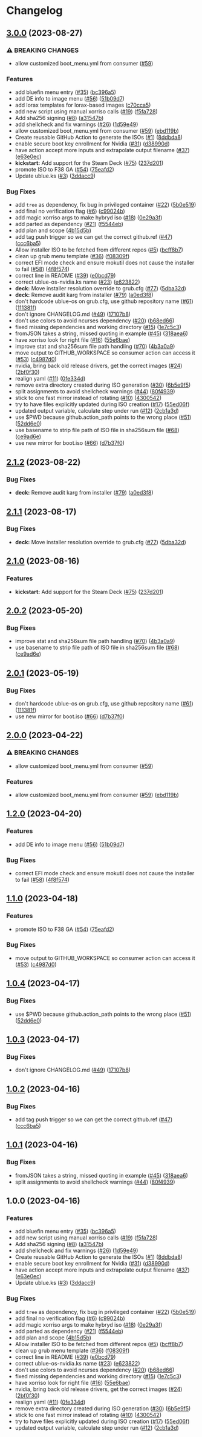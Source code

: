# Changelog

## [3.0.0](https://github.com/akdev1l/isogenerator/compare/v2.1.2...v3.0.0) (2023-08-27)


### ⚠ BREAKING CHANGES

* allow customized boot_menu.yml from consumer ([#59](https://github.com/akdev1l/isogenerator/issues/59))

### Features

* add bluefin menu entry ([#35](https://github.com/akdev1l/isogenerator/issues/35)) ([bc396a5](https://github.com/akdev1l/isogenerator/commit/bc396a530cc1f67559859052fb8319baceb218e1))
* add DE info to image menu ([#56](https://github.com/akdev1l/isogenerator/issues/56)) ([51b09d7](https://github.com/akdev1l/isogenerator/commit/51b09d7e6a0d6373261c4b16fc8a43f6db886e5f))
* add lorax templates for lorax-based images ([c70cca5](https://github.com/akdev1l/isogenerator/commit/c70cca59375793ad5388ec21ceb2d3ac714e19e1))
* add new script using manual xorriso calls ([#19](https://github.com/akdev1l/isogenerator/issues/19)) ([f5fa728](https://github.com/akdev1l/isogenerator/commit/f5fa72837cf9e63a2d08ff6335cadb7e91705ab2))
* Add sha256 signing ([#8](https://github.com/akdev1l/isogenerator/issues/8)) ([a31547b](https://github.com/akdev1l/isogenerator/commit/a31547b828bd94741f7f0ae089ed6bb10178edce))
* add shellcheck and fix warnings ([#26](https://github.com/akdev1l/isogenerator/issues/26)) ([1d59e49](https://github.com/akdev1l/isogenerator/commit/1d59e494a082bc7b5871a0c4b66026d05ccd9cc7))
* allow customized boot_menu.yml from consumer ([#59](https://github.com/akdev1l/isogenerator/issues/59)) ([ebd119b](https://github.com/akdev1l/isogenerator/commit/ebd119bb757839e869368f92064ba29436fd0ff7))
* Create reusable GitHub Action to generate the ISOs ([#1](https://github.com/akdev1l/isogenerator/issues/1)) ([8ddbda8](https://github.com/akdev1l/isogenerator/commit/8ddbda823a84ff20dcc1958fb06a623715d0cec4))
* enable secure boot key enrollment for Nvidia ([#31](https://github.com/akdev1l/isogenerator/issues/31)) ([d38990d](https://github.com/akdev1l/isogenerator/commit/d38990d9ce00185a038c5f5bcf9a95afaa6aca31))
* have action accept more inputs and extrapolate output filename ([#37](https://github.com/akdev1l/isogenerator/issues/37)) ([e63e0ec](https://github.com/akdev1l/isogenerator/commit/e63e0ec72ae41cb0c7cc25321abbb777d86b9bd6))
* **kickstart:** Add support for the Steam Deck ([#75](https://github.com/akdev1l/isogenerator/issues/75)) ([237d201](https://github.com/akdev1l/isogenerator/commit/237d20152c5a14124e97c6a4001ece1481434470))
* promote ISO to F38 GA ([#54](https://github.com/akdev1l/isogenerator/issues/54)) ([75eafd2](https://github.com/akdev1l/isogenerator/commit/75eafd26e6ed13fe18f1547e00df34277b88007e))
* Update ublue.ks ([#3](https://github.com/akdev1l/isogenerator/issues/3)) ([3ddacc9](https://github.com/akdev1l/isogenerator/commit/3ddacc9a9658ace083f7fe1bde0802f26aa066ca))


### Bug Fixes

* add `tree` as dependency, fix bug in privileged container ([#22](https://github.com/akdev1l/isogenerator/issues/22)) ([5b0e519](https://github.com/akdev1l/isogenerator/commit/5b0e519d8fb73cc8d2ec4ef3dde806633c2882fd))
* add final no verification flag ([#6](https://github.com/akdev1l/isogenerator/issues/6)) ([c99024b](https://github.com/akdev1l/isogenerator/commit/c99024be4bf3423f9f310de13dbf0c8a7aaa10c7))
* add magic xorriso args to make hybryd iso ([#18](https://github.com/akdev1l/isogenerator/issues/18)) ([0e29a3f](https://github.com/akdev1l/isogenerator/commit/0e29a3f0d43134b495e779166277c9f9a593390e))
* add parted as dependency ([#21](https://github.com/akdev1l/isogenerator/issues/21)) ([f5544eb](https://github.com/akdev1l/isogenerator/commit/f5544eb778f05255d6391c6f0433396af10fb5e6))
* add plan and scope ([4b15d5b](https://github.com/akdev1l/isogenerator/commit/4b15d5b75cf04ab279f54997fb99151f1a4ed845))
* add tag push trigger so we can get the correct github.ref ([#47](https://github.com/akdev1l/isogenerator/issues/47)) ([ccc6ba5](https://github.com/akdev1l/isogenerator/commit/ccc6ba5255590feadd3db6031189f2817017f12d))
* Allow installer ISO to be fetched from different repos ([#5](https://github.com/akdev1l/isogenerator/issues/5)) ([bcff8b7](https://github.com/akdev1l/isogenerator/commit/bcff8b7a5764568240d794f7d5b75cdac7f751f2))
* clean up grub menu template ([#36](https://github.com/akdev1l/isogenerator/issues/36)) ([f08309f](https://github.com/akdev1l/isogenerator/commit/f08309f446fa66f9be25b03617982650244ff1d5))
* correct EFI mode check and ensure mokutil does not cause the installer to fail ([#58](https://github.com/akdev1l/isogenerator/issues/58)) ([4f8f574](https://github.com/akdev1l/isogenerator/commit/4f8f574de0573788756211c897c96d72166a6f6b))
* correct line in README ([#39](https://github.com/akdev1l/isogenerator/issues/39)) ([e0bcd79](https://github.com/akdev1l/isogenerator/commit/e0bcd7939546a22a9b26de49f30624ba90c74072))
* correct ublue-os-nvidia.ks name ([#23](https://github.com/akdev1l/isogenerator/issues/23)) ([e623822](https://github.com/akdev1l/isogenerator/commit/e623822645debd126d2f32a616cf50635425a4c6))
* **deck:** Move installer resolution override to grub.cfg ([#77](https://github.com/akdev1l/isogenerator/issues/77)) ([5dba32d](https://github.com/akdev1l/isogenerator/commit/5dba32d84e222c0925bb98d0afe57db90394428a))
* **deck:** Remove audit karg from installer ([#79](https://github.com/akdev1l/isogenerator/issues/79)) ([a0ed3f8](https://github.com/akdev1l/isogenerator/commit/a0ed3f848bda3a256c35d4ce3f5ce91920325eda))
* don't hardcode ublue-os on grub.cfg, use github repository name ([#61](https://github.com/akdev1l/isogenerator/issues/61)) ([111381f](https://github.com/akdev1l/isogenerator/commit/111381f493c913aaddbc82801ab1f0bacbc8deeb))
* don't ignore CHANGELOG.md ([#49](https://github.com/akdev1l/isogenerator/issues/49)) ([17107b8](https://github.com/akdev1l/isogenerator/commit/17107b852859cb0d04e9a178c54584e28fd7f24e))
* don't use colors to avoid ncurses dependency ([#20](https://github.com/akdev1l/isogenerator/issues/20)) ([b68ed66](https://github.com/akdev1l/isogenerator/commit/b68ed6604174f1be62dcaeb3f2e54d42a1f55366))
* fixed missing dependencies and working directory ([#15](https://github.com/akdev1l/isogenerator/issues/15)) ([1e7c5c3](https://github.com/akdev1l/isogenerator/commit/1e7c5c3f30e11af366de38dfcb99101d04eaa6fd))
* fromJSON takes a string, missed quoting in example ([#45](https://github.com/akdev1l/isogenerator/issues/45)) ([318aea6](https://github.com/akdev1l/isogenerator/commit/318aea6148f26bf5ce1c95de153d860b0edb8796))
* have xorriso look for right file ([#16](https://github.com/akdev1l/isogenerator/issues/16)) ([55e6bae](https://github.com/akdev1l/isogenerator/commit/55e6baef1f5d656631d6ea459bbd1651ca4237cc))
* improve stat and sha256sum file path handling ([#70](https://github.com/akdev1l/isogenerator/issues/70)) ([4b3a0a9](https://github.com/akdev1l/isogenerator/commit/4b3a0a9de439fb18c8b3b6262c18d28e6bd66f2c))
* move output to GITHUB_WORKSPACE so consumer action can access it ([#53](https://github.com/akdev1l/isogenerator/issues/53)) ([c4987d0](https://github.com/akdev1l/isogenerator/commit/c4987d0629f5ea9daa5d0e88adf2965383a745a9))
* nvidia, bring back old release drivers, get the correct images ([#24](https://github.com/akdev1l/isogenerator/issues/24)) ([2bf0f30](https://github.com/akdev1l/isogenerator/commit/2bf0f303dae349b4d7a8453abb51021625ab99d3))
* realign yaml ([#11](https://github.com/akdev1l/isogenerator/issues/11)) ([0fe334d](https://github.com/akdev1l/isogenerator/commit/0fe334d013b06686678bcd18c87d7d12ab2f64ae))
* remove extra directory created during ISO generation ([#30](https://github.com/akdev1l/isogenerator/issues/30)) ([6b5e9f5](https://github.com/akdev1l/isogenerator/commit/6b5e9f501fa1f48c175cee534e88b509f8f7f699))
* split assignments to avoid shellcheck warnings ([#44](https://github.com/akdev1l/isogenerator/issues/44)) ([80f4939](https://github.com/akdev1l/isogenerator/commit/80f493994cdb313b9d6f3e877f4435beff599f6a))
* stick to one fast mirror instead of rotating ([#10](https://github.com/akdev1l/isogenerator/issues/10)) ([4300542](https://github.com/akdev1l/isogenerator/commit/43005421dbbff53a287b9f925d1d8c40c8bff234))
* try to have files explicitly updated during ISO creation ([#17](https://github.com/akdev1l/isogenerator/issues/17)) ([55ed06f](https://github.com/akdev1l/isogenerator/commit/55ed06fcfad9fb61528e7c48f94a0eec8df6436e))
* updated output variable, calculate step under run ([#12](https://github.com/akdev1l/isogenerator/issues/12)) ([2cb1a3d](https://github.com/akdev1l/isogenerator/commit/2cb1a3dab335717a7bb407e321520f53db791edd))
* use $PWD because github.action_path points to the wrong place ([#51](https://github.com/akdev1l/isogenerator/issues/51)) ([52dd6e0](https://github.com/akdev1l/isogenerator/commit/52dd6e0ec62b90db887472f24a1e66d25ded1441))
* use basename to strip file path of ISO file in sha256sum file ([#68](https://github.com/akdev1l/isogenerator/issues/68)) ([ce9ad6e](https://github.com/akdev1l/isogenerator/commit/ce9ad6ef133a78458784fdbe05308419f1392c47))
* use new mirror for boot.iso ([#66](https://github.com/akdev1l/isogenerator/issues/66)) ([d7b37f0](https://github.com/akdev1l/isogenerator/commit/d7b37f0201f57e28d18af91a00ec2f58583f7706))

## [2.1.2](https://github.com/ublue-os/isogenerator/compare/v2.1.1...v2.1.2) (2023-08-22)


### Bug Fixes

* **deck:** Remove audit karg from installer ([#79](https://github.com/ublue-os/isogenerator/issues/79)) ([a0ed3f8](https://github.com/ublue-os/isogenerator/commit/a0ed3f848bda3a256c35d4ce3f5ce91920325eda))

## [2.1.1](https://github.com/ublue-os/isogenerator/compare/v2.1.0...v2.1.1) (2023-08-17)


### Bug Fixes

* **deck:** Move installer resolution override to grub.cfg ([#77](https://github.com/ublue-os/isogenerator/issues/77)) ([5dba32d](https://github.com/ublue-os/isogenerator/commit/5dba32d84e222c0925bb98d0afe57db90394428a))

## [2.1.0](https://github.com/ublue-os/isogenerator/compare/v2.0.2...v2.1.0) (2023-08-16)


### Features

* **kickstart:** Add support for the Steam Deck ([#75](https://github.com/ublue-os/isogenerator/issues/75)) ([237d201](https://github.com/ublue-os/isogenerator/commit/237d20152c5a14124e97c6a4001ece1481434470))

## [2.0.2](https://github.com/ublue-os/isogenerator/compare/v2.0.1...v2.0.2) (2023-05-20)


### Bug Fixes

* improve stat and sha256sum file path handling ([#70](https://github.com/ublue-os/isogenerator/issues/70)) ([4b3a0a9](https://github.com/ublue-os/isogenerator/commit/4b3a0a9de439fb18c8b3b6262c18d28e6bd66f2c))
* use basename to strip file path of ISO file in sha256sum file ([#68](https://github.com/ublue-os/isogenerator/issues/68)) ([ce9ad6e](https://github.com/ublue-os/isogenerator/commit/ce9ad6ef133a78458784fdbe05308419f1392c47))

## [2.0.1](https://github.com/ublue-os/isogenerator/compare/v2.0.0...v2.0.1) (2023-05-19)


### Bug Fixes

* don't hardcode ublue-os on grub.cfg, use github repository name ([#61](https://github.com/ublue-os/isogenerator/issues/61)) ([111381f](https://github.com/ublue-os/isogenerator/commit/111381f493c913aaddbc82801ab1f0bacbc8deeb))
* use new mirror for boot.iso ([#66](https://github.com/ublue-os/isogenerator/issues/66)) ([d7b37f0](https://github.com/ublue-os/isogenerator/commit/d7b37f0201f57e28d18af91a00ec2f58583f7706))

## [2.0.0](https://github.com/ublue-os/isogenerator/compare/v1.2.0...v2.0.0) (2023-04-22)


### ⚠ BREAKING CHANGES

* allow customized boot_menu.yml from consumer ([#59](https://github.com/ublue-os/isogenerator/issues/59))

### Features

* allow customized boot_menu.yml from consumer ([#59](https://github.com/ublue-os/isogenerator/issues/59)) ([ebd119b](https://github.com/ublue-os/isogenerator/commit/ebd119bb757839e869368f92064ba29436fd0ff7))

## [1.2.0](https://github.com/ublue-os/isogenerator/compare/v1.1.0...v1.2.0) (2023-04-20)


### Features

* add DE info to image menu ([#56](https://github.com/ublue-os/isogenerator/issues/56)) ([51b09d7](https://github.com/ublue-os/isogenerator/commit/51b09d7e6a0d6373261c4b16fc8a43f6db886e5f))


### Bug Fixes

* correct EFI mode check and ensure mokutil does not cause the installer to fail ([#58](https://github.com/ublue-os/isogenerator/issues/58)) ([4f8f574](https://github.com/ublue-os/isogenerator/commit/4f8f574de0573788756211c897c96d72166a6f6b))

## [1.1.0](https://github.com/ublue-os/isogenerator/compare/v1.0.4...v1.1.0) (2023-04-18)


### Features

* promote ISO to F38 GA ([#54](https://github.com/ublue-os/isogenerator/issues/54)) ([75eafd2](https://github.com/ublue-os/isogenerator/commit/75eafd26e6ed13fe18f1547e00df34277b88007e))


### Bug Fixes

* move output to GITHUB_WORKSPACE so consumer action can access it ([#53](https://github.com/ublue-os/isogenerator/issues/53)) ([c4987d0](https://github.com/ublue-os/isogenerator/commit/c4987d0629f5ea9daa5d0e88adf2965383a745a9))

## [1.0.4](https://github.com/ublue-os/isogenerator/compare/v1.0.3...v1.0.4) (2023-04-17)


### Bug Fixes

* use $PWD because github.action_path points to the wrong place ([#51](https://github.com/ublue-os/isogenerator/issues/51)) ([52dd6e0](https://github.com/ublue-os/isogenerator/commit/52dd6e0ec62b90db887472f24a1e66d25ded1441))

## [1.0.3](https://github.com/ublue-os/isogenerator/compare/v1.0.2...v1.0.3) (2023-04-17)


### Bug Fixes

* don't ignore CHANGELOG.md ([#49](https://github.com/ublue-os/isogenerator/issues/49)) ([17107b8](https://github.com/ublue-os/isogenerator/commit/17107b852859cb0d04e9a178c54584e28fd7f24e))

## [1.0.2](https://github.com/ublue-os/isogenerator/compare/v1.0.1...v1.0.2) (2023-04-16)


### Bug Fixes

* add tag push trigger so we can get the correct github.ref ([#47](https://github.com/ublue-os/isogenerator/issues/47)) ([ccc6ba5](https://github.com/ublue-os/isogenerator/commit/ccc6ba5255590feadd3db6031189f2817017f12d))

## [1.0.1](https://github.com/ublue-os/isogenerator/compare/v1.0.0...v1.0.1) (2023-04-16)


### Bug Fixes

* fromJSON takes a string, missed quoting in example ([#45](https://github.com/ublue-os/isogenerator/issues/45)) ([318aea6](https://github.com/ublue-os/isogenerator/commit/318aea6148f26bf5ce1c95de153d860b0edb8796))
* split assignments to avoid shellcheck warnings ([#44](https://github.com/ublue-os/isogenerator/issues/44)) ([80f4939](https://github.com/ublue-os/isogenerator/commit/80f493994cdb313b9d6f3e877f4435beff599f6a))

## 1.0.0 (2023-04-16)


### Features

* add bluefin menu entry ([#35](https://github.com/ublue-os/isogenerator/issues/35)) ([bc396a5](https://github.com/ublue-os/isogenerator/commit/bc396a530cc1f67559859052fb8319baceb218e1))
* add new script using manual xorriso calls ([#19](https://github.com/ublue-os/isogenerator/issues/19)) ([f5fa728](https://github.com/ublue-os/isogenerator/commit/f5fa72837cf9e63a2d08ff6335cadb7e91705ab2))
* Add sha256 signing ([#8](https://github.com/ublue-os/isogenerator/issues/8)) ([a31547b](https://github.com/ublue-os/isogenerator/commit/a31547b828bd94741f7f0ae089ed6bb10178edce))
* add shellcheck and fix warnings ([#26](https://github.com/ublue-os/isogenerator/issues/26)) ([1d59e49](https://github.com/ublue-os/isogenerator/commit/1d59e494a082bc7b5871a0c4b66026d05ccd9cc7))
* Create reusable GitHub Action to generate the ISOs ([#1](https://github.com/ublue-os/isogenerator/issues/1)) ([8ddbda8](https://github.com/ublue-os/isogenerator/commit/8ddbda823a84ff20dcc1958fb06a623715d0cec4))
* enable secure boot key enrollment for Nvidia ([#31](https://github.com/ublue-os/isogenerator/issues/31)) ([d38990d](https://github.com/ublue-os/isogenerator/commit/d38990d9ce00185a038c5f5bcf9a95afaa6aca31))
* have action accept more inputs and extrapolate output filename ([#37](https://github.com/ublue-os/isogenerator/issues/37)) ([e63e0ec](https://github.com/ublue-os/isogenerator/commit/e63e0ec72ae41cb0c7cc25321abbb777d86b9bd6))
* Update ublue.ks ([#3](https://github.com/ublue-os/isogenerator/issues/3)) ([3ddacc9](https://github.com/ublue-os/isogenerator/commit/3ddacc9a9658ace083f7fe1bde0802f26aa066ca))


### Bug Fixes

* add `tree` as dependency, fix bug in privileged container ([#22](https://github.com/ublue-os/isogenerator/issues/22)) ([5b0e519](https://github.com/ublue-os/isogenerator/commit/5b0e519d8fb73cc8d2ec4ef3dde806633c2882fd))
* add final no verification flag ([#6](https://github.com/ublue-os/isogenerator/issues/6)) ([c99024b](https://github.com/ublue-os/isogenerator/commit/c99024be4bf3423f9f310de13dbf0c8a7aaa10c7))
* add magic xorriso args to make hybryd iso ([#18](https://github.com/ublue-os/isogenerator/issues/18)) ([0e29a3f](https://github.com/ublue-os/isogenerator/commit/0e29a3f0d43134b495e779166277c9f9a593390e))
* add parted as dependency ([#21](https://github.com/ublue-os/isogenerator/issues/21)) ([f5544eb](https://github.com/ublue-os/isogenerator/commit/f5544eb778f05255d6391c6f0433396af10fb5e6))
* add plan and scope ([4b15d5b](https://github.com/ublue-os/isogenerator/commit/4b15d5b75cf04ab279f54997fb99151f1a4ed845))
* Allow installer ISO to be fetched from different repos ([#5](https://github.com/ublue-os/isogenerator/issues/5)) ([bcff8b7](https://github.com/ublue-os/isogenerator/commit/bcff8b7a5764568240d794f7d5b75cdac7f751f2))
* clean up grub menu template ([#36](https://github.com/ublue-os/isogenerator/issues/36)) ([f08309f](https://github.com/ublue-os/isogenerator/commit/f08309f446fa66f9be25b03617982650244ff1d5))
* correct line in README ([#39](https://github.com/ublue-os/isogenerator/issues/39)) ([e0bcd79](https://github.com/ublue-os/isogenerator/commit/e0bcd7939546a22a9b26de49f30624ba90c74072))
* correct ublue-os-nvidia.ks name ([#23](https://github.com/ublue-os/isogenerator/issues/23)) ([e623822](https://github.com/ublue-os/isogenerator/commit/e623822645debd126d2f32a616cf50635425a4c6))
* don't use colors to avoid ncurses dependency ([#20](https://github.com/ublue-os/isogenerator/issues/20)) ([b68ed66](https://github.com/ublue-os/isogenerator/commit/b68ed6604174f1be62dcaeb3f2e54d42a1f55366))
* fixed missing dependencies and working directory ([#15](https://github.com/ublue-os/isogenerator/issues/15)) ([1e7c5c3](https://github.com/ublue-os/isogenerator/commit/1e7c5c3f30e11af366de38dfcb99101d04eaa6fd))
* have xorriso look for right file ([#16](https://github.com/ublue-os/isogenerator/issues/16)) ([55e6bae](https://github.com/ublue-os/isogenerator/commit/55e6baef1f5d656631d6ea459bbd1651ca4237cc))
* nvidia, bring back old release drivers, get the correct images ([#24](https://github.com/ublue-os/isogenerator/issues/24)) ([2bf0f30](https://github.com/ublue-os/isogenerator/commit/2bf0f303dae349b4d7a8453abb51021625ab99d3))
* realign yaml ([#11](https://github.com/ublue-os/isogenerator/issues/11)) ([0fe334d](https://github.com/ublue-os/isogenerator/commit/0fe334d013b06686678bcd18c87d7d12ab2f64ae))
* remove extra directory created during ISO generation ([#30](https://github.com/ublue-os/isogenerator/issues/30)) ([6b5e9f5](https://github.com/ublue-os/isogenerator/commit/6b5e9f501fa1f48c175cee534e88b509f8f7f699))
* stick to one fast mirror instead of rotating ([#10](https://github.com/ublue-os/isogenerator/issues/10)) ([4300542](https://github.com/ublue-os/isogenerator/commit/43005421dbbff53a287b9f925d1d8c40c8bff234))
* try to have files explicitly updated during ISO creation ([#17](https://github.com/ublue-os/isogenerator/issues/17)) ([55ed06f](https://github.com/ublue-os/isogenerator/commit/55ed06fcfad9fb61528e7c48f94a0eec8df6436e))
* updated output variable, calculate step under run ([#12](https://github.com/ublue-os/isogenerator/issues/12)) ([2cb1a3d](https://github.com/ublue-os/isogenerator/commit/2cb1a3dab335717a7bb407e321520f53db791edd))
